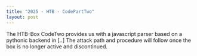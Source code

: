 ```yaml
---
title: "2025 - HTB - CodePartTwo" 
layout: post
---
```

The HTB-Box CodeTwo provides us with a javascript parser based on a pythonic backend in [..]
The attack path and procedure will follow once the box is no longer active and discontinued.
